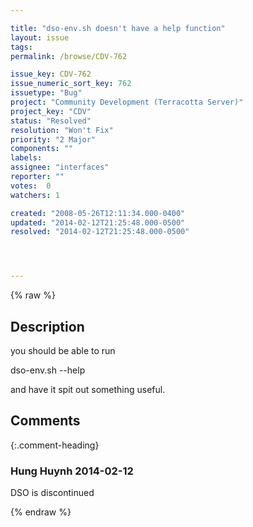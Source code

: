 ```yaml
---

title: "dso-env.sh doesn't have a help function"
layout: issue
tags: 
permalink: /browse/CDV-762

issue_key: CDV-762
issue_numeric_sort_key: 762
issuetype: "Bug"
project: "Community Development (Terracotta Server)"
project_key: "CDV"
status: "Resolved"
resolution: "Won't Fix"
priority: "2 Major"
components: ""
labels: 
assignee: "interfaces"
reporter: ""
votes:  0
watchers: 1

created: "2008-05-26T12:11:34.000-0400"
updated: "2014-02-12T21:25:48.000-0500"
resolved: "2014-02-12T21:25:48.000-0500"




---
```


{% raw %}

## Description

<div markdown="1" class="description">

you should be able to run

  dso-env.sh --help

and have it spit out something useful.

</div>

## Comments


{:.comment-heading}
### **Hung Huynh** <span class="date">2014-02-12</span>

<div markdown="1" class="comment">

DSO is discontinued

</div>



{% endraw %}

